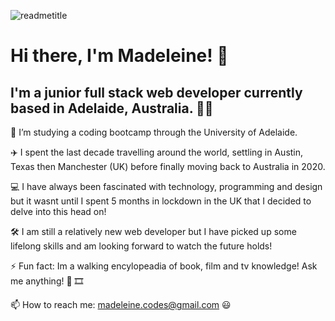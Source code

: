 ![readmetitle](https://user-images.githubusercontent.com/89570017/148892788-12828d75-446a-4f4e-8df4-e77216481e1c.png)

# Hi there, I'm Madeleine! 👋

## I'm a junior full stack web developer currently based in Adelaide, Australia. 👩‍💻


🌱 I’m studying a coding bootcamp through the University of Adelaide.

✈️ I spent the last decade travelling around the world, settling in Austin, Texas then Manchester (UK) before finally moving back to Australia in 2020.

 💻 I have always been fascinated with technology, programming and design but it wasnt until I spent 5 months in lockdown in the UK that I decided to delve into this head on!
 
🛠️ I am still a relatively new web developer but I have picked up some lifelong skills and am looking forward to watch the future holds!




⚡ Fun fact: Im a walking encylopeadia of book, film and tv knowledge! Ask me anything! 📖 🎞️

📫 How to reach me: madeleine.codes@gmail.com 😃 



